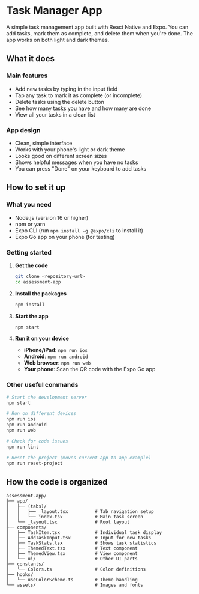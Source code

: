 # Task Manager App

A simple task management app built with React Native and Expo. You can add tasks, mark them as complete, and delete them when you're done. The app works on both light and dark themes.

## What it does

### Main features

- Add new tasks by typing in the input field
- Tap any task to mark it as complete (or incomplete)
- Delete tasks using the delete button
- See how many tasks you have and how many are done
- View all your tasks in a clean list

### App design

- Clean, simple interface
- Works with your phone's light or dark theme
- Looks good on different screen sizes
- Shows helpful messages when you have no tasks
- You can press "Done" on your keyboard to add tasks

## How to set it up

### What you need

- Node.js (version 16 or higher)
- npm or yarn
- Expo CLI (run `npm install -g @expo/cli` to install it)
- Expo Go app on your phone (for testing)

### Getting started

1. **Get the code**

   ```bash
   git clone <repository-url>
   cd assessment-app
   ```

2. **Install the packages**

   ```bash
   npm install
   ```

3. **Start the app**

   ```bash
   npm start
   ```

4. **Run it on your device**
   - **iPhone/iPad**: `npm run ios`
   - **Android**: `npm run android`
   - **Web browser**: `npm run web`
   - **Your phone**: Scan the QR code with the Expo Go app

### Other useful commands

```bash
# Start the development server
npm start

# Run on different devices
npm run ios
npm run android
npm run web

# Check for code issues
npm run lint

# Reset the project (moves current app to app-example)
npm run reset-project
```

## How the code is organized

```
assessment-app/
├── app/
│   ├── (tabs)/
│   │   ├── _layout.tsx          # Tab navigation setup
│   │   └── index.tsx            # Main task screen
│   └── _layout.tsx              # Root layout
├── components/
│   ├── TaskItem.tsx             # Individual task display
│   ├── AddTaskInput.tsx         # Input for new tasks
│   ├── TaskStats.tsx            # Shows task statistics
│   ├── ThemedText.tsx           # Text component
│   ├── ThemedView.tsx           # View component
│   └── ui/                      # Other UI parts
├── constants/
│   └── Colors.ts                # Color definitions
├── hooks/
│   └── useColorScheme.ts        # Theme handling
└── assets/                      # Images and fonts
```
